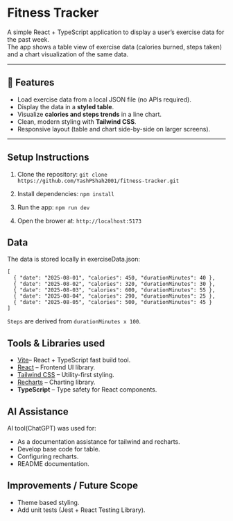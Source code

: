 # Fitness Tracker

A simple React + TypeScript application to display a user’s exercise data for the past week.  
The app shows a table view of exercise data (calories burned, steps taken) and a chart visualization of the same data.

---

## 🚀 Features

- Load exercise data from a local JSON file (no APIs required).
- Display the data in a **styled table**.
- Visualize **calories and steps trends** in a line chart.
- Clean, modern styling with **Tailwind CSS**.
- Responsive layout (table and chart side-by-side on larger screens).

---

## Setup Instructions

1. Clone the repository:
``` git clone https://github.com/YashPShah2001/fitness-tracker.git ```

2. Install dependencies:
``` npm install ```

3. Run the app:
``` npm run dev ```

4. Open the brower at:
``` http://localhost:5173 ```

## Data
The data is stored locally in exerciseData.json:
``` 
[
  { "date": "2025-08-01", "calories": 450, "durationMinutes": 40 },
  { "date": "2025-08-02", "calories": 320, "durationMinutes": 30 },
  { "date": "2025-08-03", "calories": 600, "durationMinutes": 55 },
  { "date": "2025-08-04", "calories": 290, "durationMinutes": 25 },
  { "date": "2025-08-05", "calories": 500, "durationMinutes": 45 }
] 
```
`Steps` are derived from `durationMinutes x 100`.

## Tools & Libraries used
- [Vite](https://vitejs.dev/)– React + TypeScript fast build tool.
- [React](https://react.dev/) – Frontend UI library.
- [Tailwind CSS](https://tailwindcss.com/) – Utility-first styling.
- [Recharts](https://recharts.org/) – Charting library.
- **TypeScript** – Type safety for React components.

## AI Assistance
AI tool(ChatGPT) was used for:
- As a documentation assistance for tailwind and recharts.
- Develop base code for table.
- Configuring recharts.
- README documentation.

## Improvements / Future Scope
- Theme based styling.
- Add unit tests (Jest + React Testing Library).